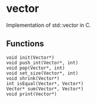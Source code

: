 # vector
Implementation of std::vector in C.

## Functions
```void init(Vector*)``` \
```void push_int(Vector*, int)``` \
```void pop(Vector*, int)``` \
```void set_size(Vector*, int)``` \
```void shrink(Vector*)``` \
```int isEqual(Vector*, Vector*)``` \
```Vector* sum(Vector*, Vector*)``` \
```void print(Vector*)``` 
